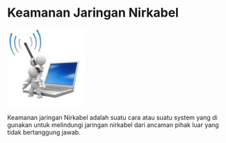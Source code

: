 # Keamanan Jaringan Nirkabel
![Image](gambar.jpg)

Keamanan jaringan Nirkabel adalah suatu cara atau suatu system yang di gunakan 
untuk melindungi jaringan nirkabel dari ancaman pihak luar yang tidak bertanggung jawab.

